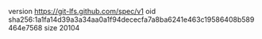version https://git-lfs.github.com/spec/v1
oid sha256:1a1fa14d39a3a34aa0a1f94dececfa7a8ba6241e463c19586408b589464e7568
size 20104
